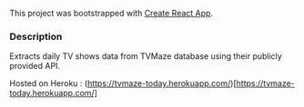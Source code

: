 This project was bootstrapped with [Create React App](https://github.com/facebook/create-react-app).

### Description

Extracts daily TV shows data from TVMaze database using their publicly provided API.  

Hosted on Heroku : (https://tvmaze-today.herokuapp.com/)[https://tvmaze-today.herokuapp.com/]